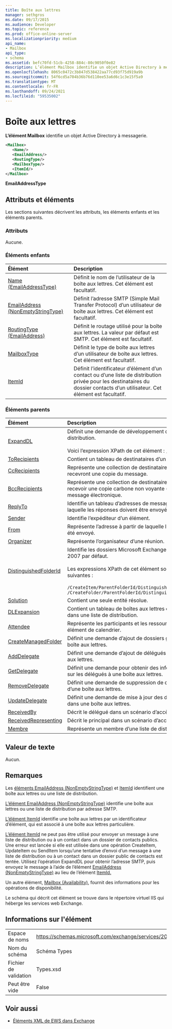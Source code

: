 ```yaml
---
title: Boîte aux lettres
manager: sethgros
ms.date: 09/17/2015
ms.audience: Developer
ms.topic: reference
ms.prod: office-online-server
ms.localizationpriority: medium
api_name:
- Mailbox
api_type:
- schema
ms.assetid: befc70fd-51cb-4258-884c-80c9050f0e82
description: L’élément Mailbox identifie un objet Active Directory à messagerie.
ms.openlocfilehash: 8065c0472c3b847d538422aa77cd93f75d919a9b
ms.sourcegitcommit: 54f6cd5a704b36b76d110ee53a6d6c1c3e15f5a9
ms.translationtype: MT
ms.contentlocale: fr-FR
ms.lasthandoff: 09/24/2021
ms.locfileid: "59535002"
---
```

# <a name="mailbox"></a>Boîte aux lettres

**L’élément Mailbox** identifie un objet Active Directory à messagerie. 
  
```XML
<Mailbox>
   <Name/>
   <EmailAddress/>
   <RoutingType/>
   <MailboxType/>
   <ItemId/>
</Mailbox>
```

**EmailAddressType**

## <a name="attributes-and-elements"></a>Attributs et éléments

Les sections suivantes décrivent les attributs, les éléments enfants et les éléments parents.
  
### <a name="attributes"></a>Attributs

Aucune.
  
### <a name="child-elements"></a>Éléments enfants

|**Élément**|**Description**|
|:-----|:-----|
|[Name (EmailAddressType)](name-emailaddresstype.md) <br/> |Définit le nom de l’utilisateur de la boîte aux lettres. Cet élément est facultatif.  <br/> |
|[EmailAddress (NonEmptyStringType)](emailaddress-nonemptystringtype.md) <br/> |Définit l’adresse SMTP (Simple Mail Transfer Protocol) d’un utilisateur de boîte aux lettres. Cet élément est facultatif.  <br/> |
|[RoutingType (EmailAddress)](routingtype-emailaddress.md) <br/> |Définit le routage utilisé pour la boîte aux lettres. La valeur par défaut est SMTP. Cet élément est facultatif.  <br/> |
|[MailboxType](mailboxtype.md) <br/> |Définit le type de boîte aux lettres d’un utilisateur de boîte aux lettres. Cet élément est facultatif.  <br/> |
|[ItemId](itemid.md) <br/> |Définit l’identificateur d’élément d’un contact ou d’une liste de distribution privée pour les destinataires du dossier contacts d’un utilisateur. Cet élément est facultatif.  <br/> |
   
### <a name="parent-elements"></a>Éléments parents

|**Élément**|**Description**|
|:-----|:-----|
|[ExpandDL](expanddl.md) <br/> |Définit une demande de développement d’une liste de distribution. <br/> <br/> Voici l’expression XPath de cet élément : ` /ExpandDL ` <br/> |
|[ToRecipients](torecipients.md) <br/> |Contient un tableau de destinataires d’un élément.  <br/> |
|[CcRecipients](ccrecipients.md) <br/> |Représente une collection de destinataires qui recevront une copie du message.  <br/> |
|[BccRecipients](bccrecipients.md) <br/> |Représente une collection de destinataires pour recevoir une copie carbone non voyante ( Bcc) d’un message électronique.  <br/> |
|[ReplyTo](replyto.md) <br/> |Identifie un tableau d’adresses de messagerie à laquelle les réponses doivent être envoyées.  <br/> |
|[Sender](sender.md) <br/> |Identifie l’expéditeur d’un élément.  <br/> |
|[From](from.md) <br/> |Représente l’adresse à partir de laquelle le message a été envoyé.  <br/> |
|[Organizer](organizer.md) <br/> |Représente l’organisateur d’une réunion.  <br/> |
|[DistinguishedFolderId](distinguishedfolderid.md) <br/> | Identifie les dossiers Microsoft Exchange Server 2007 par défaut.  <br/><br/>  Les expressions XPath de cet élément sont les suivantes : <br/> <br/>  `/CreateItem/ParentFolderId/DistinguishedFolderId` <br/>  `/CreateFolder/ParentFolderId/DistinguishedFolderId` <br/> |
|[Solution](resolution.md) <br/> |Contient une seule entité résolue.  <br/> |
|[DLExpansion](dlexpansion.md) <br/> |Contient un tableau de boîtes aux lettres contenues dans une liste de distribution.  <br/> |
|[Attendee](attendee.md) <br/> |Représente les participants et les ressources pour un élément de calendrier.  <br/> |
|[CreateManagedFolder](createmanagedfolder.md) <br/> |Définit une demande d’ajout de dossiers gérés à une boîte aux lettres.  <br/> |
|[AddDelegate](adddelegate.md) <br/> |Définit une demande d’ajout de délégués à une boîte aux lettres.  <br/> |
|[GetDelegate](getdelegate.md) <br/> |Définit une demande pour obtenir des informations sur les délégués à une boîte aux lettres.  <br/> |
|[RemoveDelegate](removedelegate.md) <br/> |Définit une demande de suppression de délégués d’une boîte aux lettres.  <br/> |
|[UpdateDelegate](updatedelegate.md) <br/> |Définit une demande de mise à jour des délégués dans une boîte aux lettres.  <br/> |
|[ReceivedBy](receivedby.md) <br/> |Décrit le délégué dans un scénario d’accès délégué.  <br/> |
|[ReceivedRepresenting](receivedrepresenting.md) <br/> |Décrit le principal dans un scénario d’accès délégué.  <br/> |
|[Membre](member-ex15websvcsotherref.md) <br/> |Représente un membre d’une liste de distribution.  <br/> |
   
## <a name="text-value"></a>Valeur de texte

Aucun.
  
## <a name="remarks"></a>Remarques

Les [éléments EmailAddress (NonEmptyStringType)](emailaddress-nonemptystringtype.md) et [ItemId](itemid.md) identifient une boîte aux lettres ou une liste de distribution. 

[L’élément EmailAddress (NonEmptyStringType)](emailaddress-nonemptystringtype.md) identifie une boîte aux lettres ou une liste de distribution par adresse SMTP. 

[L’élément ItemId](itemid.md) identifie une boîte aux lettres par un identificateur d’élément, qui est associé à une boîte aux lettres particulière. 

[L’élément ItemId](itemid.md) ne peut pas être utilisé pour envoyer un message à une liste de distribution ou à un contact dans un dossier de contacts publics. Une erreur est lancée si elle est utilisée dans une opération CreateItem, UpdateItem ou SendItem lorsqu’une tentative d’envoi d’un message à une liste de distribution ou à un contact dans un dossier public de contacts est tentée. Utilisez l’opération ExpandDL pour obtenir l’adresse SMTP, puis envoyez le message à l’aide de l’élément [EmailAddress (NonEmptyStringType)](emailaddress-nonemptystringtype.md) au lieu de l’élément [ItemId.](itemid.md) 
  
Un autre élément, [Mailbox (Availability)](mailbox-availability.md), fournit des informations pour les opérations de disponibilité. 
  
Le schéma qui décrit cet élément se trouve dans le répertoire virtuel IIS qui héberge les services web Exchange.
  
## <a name="element-information"></a>Informations sur l'élément

|||
|:-----|:-----|
|Espace de noms  <br/> |https://schemas.microsoft.com/exchange/services/2006/types  <br/> |
|Nom du schéma  <br/> |Schéma Types  <br/> |
|Fichier de validation  <br/> |Types.xsd  <br/> |
|Peut être vide  <br/> |False  <br/> |
   
## <a name="see-also"></a>Voir aussi

- [Éléments XML de EWS dans Exchange](ews-xml-elements-in-exchange.md)

